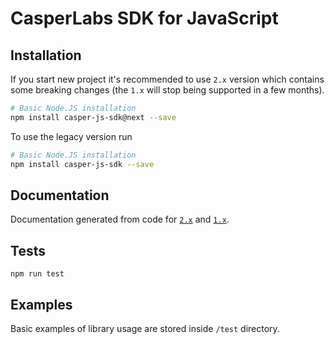# CasperLabs SDK for JavaScript

## Installation

If you start new project it's recommended to use `2.x` version which contains some breaking changes (the `1.x` will stop being supported in a few months).

```bash
# Basic Node.JS installation
npm install casper-js-sdk@next --save
```

To use the legacy version run

```bash
# Basic Node.JS installation
npm install casper-js-sdk --save
```

## Documentation

Documentation generated from code for [`2.x`](https://casper-ecosystem.github.io/casper-js-sdk/next) and [`1.x`](https://casper-ecosystem.github.io/casper-js-sdk/latest). 

## Tests

```
npm run test
```

## Examples

Basic examples of library usage are stored inside `/test` directory.
